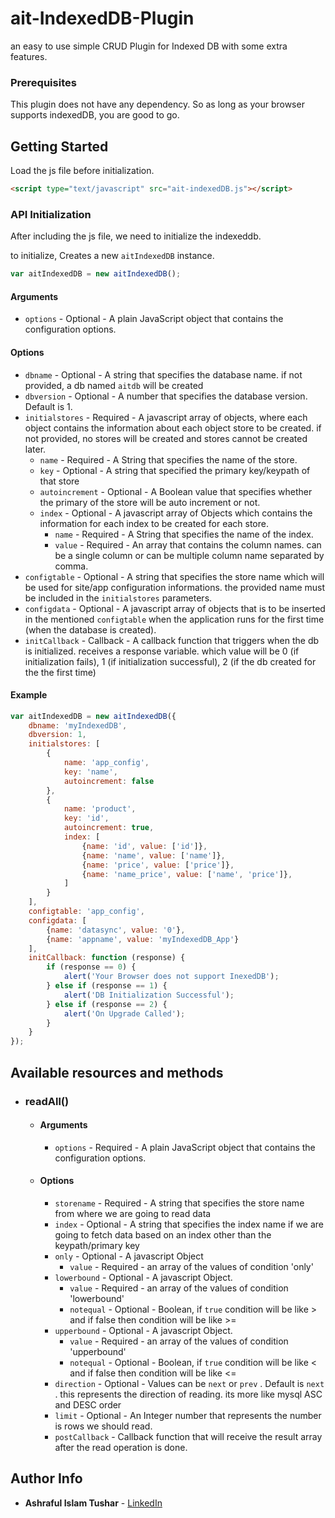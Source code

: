 # ait-IndexedDB-Plugin

an easy to use simple CRUD Plugin for Indexed DB with some extra features.

### Prerequisites

This plugin does not have any dependency. So as long as your browser supports indexedDB, you are good to go.

## Getting Started

Load the js file before initialization.

```html
<script type="text/javascript" src="ait-indexedDB.js"></script>
```
### API Initialization

After including the js file, we need to initialize the indexeddb.

to initialize, Creates a new `aitIndexedDB` instance.

```js
var aitIndexedDB = new aitIndexedDB();
```
#### Arguments

- `options` - Optional - A plain JavaScript object that contains the
configuration options.

#### Options

- `dbname` - Optional - A string that specifies the database name. if not provided, a db named `aitdb` will be created
- `dbversion` - Optional - A number that specifies the database version. Default is 1.
- `initialstores` - Required - A javascript array of objects, where each object contains the information about each object store to be created. if not provided, no stores will be created and stores cannot be created later.
    - `name` - Required - A String that specifies the name of the store.
    - `key` - Optional - A string that specified the primary key/keypath of that store
    - `autoincrement` - Optional - A Boolean value that specifies whether the primary of the store will be auto increment or not.
    - `index` - Optional - A javascript array of Objects which contains the information for each index to be created for each store.
        - `name` - Required - A String that specifies the name of the index.
        - `value` - Required - An array that contains the column names. can be a single column or can be multiple column name separated by comma.
- `configtable` - Optional - A string that specifies the store name which will be used for site/app configuration informations. the provided name must be included in the `initialstores` parameters.
- `configdata` - Optional - A javascript array of objects that is to be inserted in the mentioned `configtable` when the application runs for the first time (when the database is created).
- `initCallback` - Callback - A callback function that triggers when the db is initialized. receives a response variable. which value will be 0 (if initialization fails), 1 (if initialization successful), 2 (if the db created for the the first time)

#### Example

```js
var aitIndexedDB = new aitIndexedDB({
    dbname: 'myIndexedDB',
    dbversion: 1,
    initialstores: [ 
        {
            name: 'app_config',
            key: 'name', 
            autoincrement: false
        },
        {
            name: 'product',
            key: 'id',
            autoincrement: true,
            index: [ 
                {name: 'id', value: ['id']},
                {name: 'name', value: ['name']},
                {name: 'price', value: ['price']},
                {name: 'name_price', value: ['name', 'price']},
            ]
        }
    ],
    configtable: 'app_config',
    configdata: [
        {name: 'datasync', value: '0'},
        {name: 'appname', value: 'myIndexedDB_App'}
    ],
    initCallback: function (response) { 
        if (response == 0) {
            alert('Your Browser does not support InexedDB');
        } else if (response == 1) {
            alert('DB Initialization Successful');
        } else if (response == 2) {
            alert('On Upgrade Called');
        }
    }
});
```

## Available resources and methods

- ### readAll()

    - #### Arguments

        - `options` - Required - A plain JavaScript object that contains the
        configuration options.
    
    - #### Options

        - `storename` - Required - A string that specifies the store name from where we are going to read data
        - `index` - Optional - A string that specifies the index name if we are going to fetch data based on an index other than the keypath/primary key
        - `only` - Optional - A javascript Object
            - `value` - Required - an array of the values of condition 'only'
        - `lowerbound` - Optional - A javascript Object.
            - `value` - Required - an array of the values of condition 'lowerbound'
            - `notequal` - Optional - Boolean, if `true` condition will be like > and if false then condition will be like >=
        - `upperbound` - Optional - A javascript Object.
            - `value` - Required - an array of the values of condition 'upperbound'
            - `notequal` - Optional - Boolean, if `true` condition will be like < and if false then condition will be like <=
        - `direction` - Optional - Values can be `next` or `prev` . Default is `next` . this represents the direction of reading. its more like mysql ASC and DESC order
        - `limit` - Optional - An Integer number that represents the number is rows we should read.
        - `postCallback` - Callback function that will receive the result array after the read operation is done.
    

## Author Info

* **Ashraful Islam Tushar**  - [LinkedIn](https://www.linkedin.com/in/ashraful-islam-tushar/)
